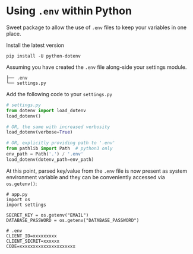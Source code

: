 # Using `.env` within Python

Sweet package to allow the use of `.env` files to keep your variables in one place.

Install the latest version

```pip install -U python-dotenv```

Assuming you have created the `.env` file along-side your settings module.

```.
├── .env
└── settings.py
```

Add the following code to your `settings.py`

```python
# settings.py
from dotenv import load_dotenv
load_dotenv()

# OR, the same with increased verbosity
load_dotenv(verbose=True)

# OR, explicitly providing path to '.env'
from pathlib import Path  # python3 only
env_path = Path('.') / '.env'
load_dotenv(dotenv_path=env_path)
```

At this point, parsed key/value from the `.env` file is now present as system environment variable and they can be conveniently accessed via 
`os.getenv()`:

```
# app.py
import os
import settings

SECRET_KEY = os.getenv("EMAIL")
DATABASE_PASSWORD = os.getenv("DATABASE_PASSWORD")
```

```
# .env
CLIENT_ID=xxxxxxxxx
CLIENT_SECRET=xxxxxx
CODE=xxxxxxxxxxxxxxxxxxxxx
```
